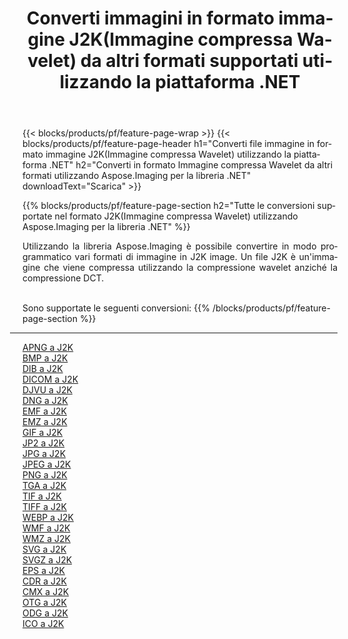 ﻿---
title: Converti immagini in formato immagine J2K(Immagine compressa Wavelet) da altri formati supportati utilizzando la piattaforma .NET 
weight: 3920
url: /it/net/conversion/to/j2k 
lang: it
langdirlevel: 2
locales: zh-hans,ja,it,ru,de,es,fr,nl,id,lt,pl,pt,vi,tr,ko,zh-hant,ar,hi,th,sv,cs,uk,he
description: Utilizzando Aspose.Imaging per la libreria .NET è facile convertire in J2K(Immagine compressa Wavelet) da altri formati di immagine supportati
---

{{< blocks/products/pf/feature-page-wrap >}}
{{< blocks/products/pf/feature-page-header h1="Converti file immagine in formato immagine J2K(Immagine compressa Wavelet) utilizzando la piattaforma .NET" h2="Converti in formato Immagine compressa Wavelet da altri formati utilizzando Aspose.Imaging per la libreria .NET" downloadText="Scarica" >}}


{{% blocks/products/pf/feature-page-section  h2="Tutte le conversioni supportate nel formato J2K(Immagine compressa Wavelet) utilizzando Aspose.Imaging per la libreria .NET" %}}
<p align=justify>Utilizzando la libreria Aspose.Imaging è possibile convertire in modo programmatico vari formati di immagine in J2K image. Un file J2K è un'immagine che viene compressa utilizzando la compressione wavelet anziché la compressione DCT.</p>
<br/>
Sono supportate le seguenti conversioni:
{{% /blocks/products/pf/feature-page-section %}}
<div class="container-fluid productfamilypage bg-gray">
    <div class="convertypes bg-gray agp-content section">
        <div class="container">
		<hr style="margin-left:-20px;"/>
		<div class="row other-converters">
		    <div class='col-md-2 other-converter remove-lp remove-rp'><a href="/imaging/it/net/conversion/apng-to-j2k" >APNG a J2K</a></div>
<div class='col-md-2 other-converter remove-lp remove-rp'><a href="/imaging/it/net/conversion/bmp-to-j2k" >BMP a J2K</a></div>
<div class='col-md-2 other-converter remove-lp remove-rp'><a href="/imaging/it/net/conversion/dib-to-j2k" >DIB a J2K</a></div>
<div class='col-md-2 other-converter remove-lp remove-rp'><a href="/imaging/it/net/conversion/dicom-to-j2k" >DICOM a J2K</a></div>
<div class='col-md-2 other-converter remove-lp remove-rp'><a href="/imaging/it/net/conversion/djvu-to-j2k" >DJVU a J2K</a></div>
<div class='col-md-2 other-converter remove-lp remove-rp'><a href="/imaging/it/net/conversion/dng-to-j2k" >DNG a J2K</a></div>
<div class='col-md-2 other-converter remove-lp remove-rp'><a href="/imaging/it/net/conversion/emf-to-j2k" >EMF a J2K</a></div>
<div class='col-md-2 other-converter remove-lp remove-rp'><a href="/imaging/it/net/conversion/emz-to-j2k" >EMZ a J2K</a></div>
<div class='col-md-2 other-converter remove-lp remove-rp'><a href="/imaging/it/net/conversion/gif-to-j2k" >GIF a J2K</a></div>
<div class='col-md-2 other-converter remove-lp remove-rp'><a href="/imaging/it/net/conversion/jp2-to-j2k" >JP2 a J2K</a></div>
<div class='col-md-2 other-converter remove-lp remove-rp'><a href="/imaging/it/net/conversion/jpg-to-j2k" >JPG a J2K</a></div>
<div class='col-md-2 other-converter remove-lp remove-rp'><a href="/imaging/it/net/conversion/jpeg-to-j2k" >JPEG a J2K</a></div>
<div class='col-md-2 other-converter remove-lp remove-rp'><a href="/imaging/it/net/conversion/png-to-j2k" >PNG a J2K</a></div>
<div class='col-md-2 other-converter remove-lp remove-rp'><a href="/imaging/it/net/conversion/tga-to-j2k" >TGA a J2K</a></div>
<div class='col-md-2 other-converter remove-lp remove-rp'><a href="/imaging/it/net/conversion/tif-to-j2k" >TIF a J2K</a></div>
<div class='col-md-2 other-converter remove-lp remove-rp'><a href="/imaging/it/net/conversion/tiff-to-j2k" >TIFF a J2K</a></div>
<div class='col-md-2 other-converter remove-lp remove-rp'><a href="/imaging/it/net/conversion/webp-to-j2k" >WEBP a J2K</a></div>
<div class='col-md-2 other-converter remove-lp remove-rp'><a href="/imaging/it/net/conversion/wmf-to-j2k" >WMF a J2K</a></div>
<div class='col-md-2 other-converter remove-lp remove-rp'><a href="/imaging/it/net/conversion/wmz-to-j2k" >WMZ a J2K</a></div>
<div class='col-md-2 other-converter remove-lp remove-rp'><a href="/imaging/it/net/conversion/svg-to-j2k" >SVG a J2K</a></div>
<div class='col-md-2 other-converter remove-lp remove-rp'><a href="/imaging/it/net/conversion/svgz-to-j2k" >SVGZ a J2K</a></div>
<div class='col-md-2 other-converter remove-lp remove-rp'><a href="/imaging/it/net/conversion/eps-to-j2k" >EPS a J2K</a></div>
<div class='col-md-2 other-converter remove-lp remove-rp'><a href="/imaging/it/net/conversion/cdr-to-j2k" >CDR a J2K</a></div>
<div class='col-md-2 other-converter remove-lp remove-rp'><a href="/imaging/it/net/conversion/cmx-to-j2k" >CMX a J2K</a></div>
<div class='col-md-2 other-converter remove-lp remove-rp'><a href="/imaging/it/net/conversion/otg-to-j2k" >OTG a J2K</a></div>
<div class='col-md-2 other-converter remove-lp remove-rp'><a href="/imaging/it/net/conversion/odg-to-j2k" >ODG a J2K</a></div>
<div class='col-md-2 other-converter remove-lp remove-rp'><a href="/imaging/it/net/conversion/ico-to-j2k" >ICO a J2K</a></div>
                </div>
        </div>
    </div>
</div>
<br/>

